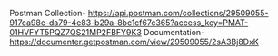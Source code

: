 Postman Collection- https://api.postman.com/collections/29509055-917ca98e-da79-4e83-b29a-8bc1cf67c365?access_key=PMAT-01HVFYT5PQZ7QS21MP2FBFY9K3
Documentation- https://documenter.getpostman.com/view/29509055/2sA3Bj8DxK
